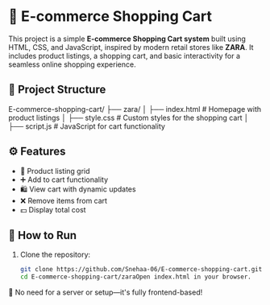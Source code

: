 # 🛒 E-commerce Shopping Cart

This project is a simple **E-commerce Shopping Cart system** built using HTML, CSS, and JavaScript, inspired by modern retail stores like **ZARA**. It includes product listings, a shopping cart, and basic interactivity for a seamless online shopping experience.
## 📁 Project Structure
E-commerce-shopping-cart/ ├── zara/ │ ├── index.html # Homepage with product listings │ ├── style.css # Custom styles for the shopping cart │ ├── script.js # JavaScript for cart functionality
## ⚙️ Features

- 🧾 Product listing grid
- ➕ Add to cart functionality
- 🛍️ View cart with dynamic updates
- ❌ Remove items from cart
- 💵 Display total cost

## 🚀 How to Run

1. Clone the repository:
   ```bash
   git clone https://github.com/Snehaa-06/E-commerce-shopping-cart.git
   cd E-commerce-shopping-cart/zaraOpen index.html in your browser.

📌 No need for a server or setup—it's fully frontend-based!

